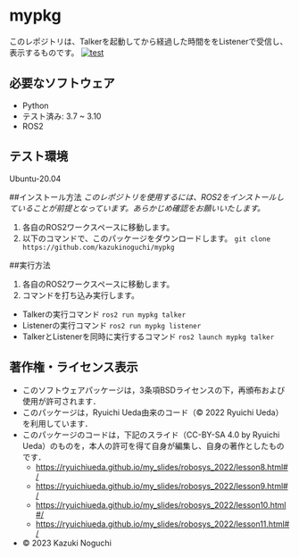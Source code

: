# mypkg
このレポジトリは、Talkerを起動してから経過した時間ををListenerで受信し、表示するものです。
[![test](https://github.com/kazukinoguchi/mypkg/actions/workflows/test.yml/badge.svg)](https://github.com/kazukinoguchi/mypkg/actions/workflows/test.yml)

## 必要なソフトウェア
* Python
 * テスト済み: 3.7 ~ 3.10
* ROS2

## テスト環境
Ubuntu-20.04

##インストール方法
*このレポジトリを使用するには、ROS2をインストールしていることが前提となっています。あらかじめ確認をお願いいたします。*
1. 各自のROS2ワークスペースに移動します。
1. 以下のコマンドで、このパッケージをダウンロードします。
`git clone https://github.com/kazukinoguchi/mypkg`

##実行方法
1. 各自のROS2ワークスペースに移動します。
1. コマンドを打ち込み実行します。
* Talkerの実行コマンド
`ros2 run mypkg talker`
* Listenerの実行コマンド
`ros2 run mypkg listener`
* TalkerとListenerを同時に実行するコマンド
`ros2 launch mypkg talker`

## 著作権・ライセンス表示
* このソフトウェアパッケージは，3条項BSDライセンスの下，再頒布および使用が許可されます．
* このパッケージは，Ryuichi Ueda由来のコード（© 2022 Ryuichi Ueda）を利用しています．
* このパッケージのコードは，下記のスライド（CC-BY-SA 4.0 by Ryuichi Ueda）のものを，本人の許可を得て自身が編集し、自身の著作としたものです．
    * https://ryuichiueda.github.io/my_slides/robosys_2022/lesson8.html#/
    * https://ryuichiueda.github.io/my_slides/robosys_2022/lesson9.html#/
    * https://ryuichiueda.github.io/my_slides/robosys_2022/lesson10.html#/
    * https://ryuichiueda.github.io/my_slides/robosys_2022/lesson11.html#/
* © 2023 Kazuki Noguchi
